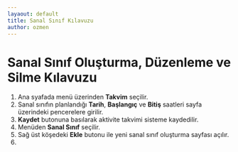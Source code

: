 ```yaml
---
layaout: default
title: Sanal Sınıf Kılavuzu
author: ozmen
---
```

# Sanal Sınıf Oluşturma, Düzenleme ve Silme Kılavuzu

1. Ana syafada menü üzerinden **Takvim** seçilir.
2. Sanal sınıfın planlandığı **Tarih**, **Başlangıç** ve **Bitiş** saatleri sayfa üzerindeki pencerelere girilir.
3. **Kaydet** butonuna basılarak aktivite takvimi sisteme kaydedilir.
4. Menüden **Sanal Sınıf** seçilir.
5. Sağ üst köşedeki **Ekle** butonu ile yeni sanal sınıf oluşturma sayfası açılır.
6. 